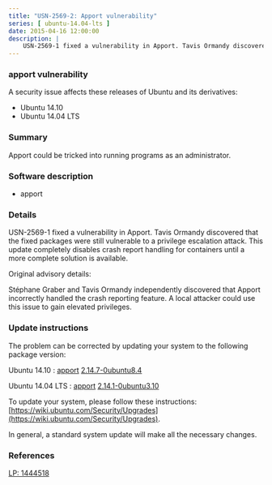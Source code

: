 ```yaml
---
title: "USN-2569-2: Apport vulnerability"
series: [ ubuntu-14.04-lts ]
date: 2015-04-16 12:00:00
description: |
    USN-2569-1 fixed a vulnerability in Apport. Tavis Ormandy discovered that the fixed packages were still vulnerable to a privilege escalation attack. This update completely disables crash report handling for containers until a more complete solution is available.
--- 
```

 
### apport vulnerability

A security issue affects these releases of Ubuntu and its derivatives:

* Ubuntu 14.10
* Ubuntu 14.04 LTS

### Summary

Apport could be tricked into running programs as an administrator. 

### Software description

* apport 

### Details

USN-2569-1 fixed a vulnerability in Apport. Tavis Ormandy discovered that the fixed packages were still vulnerable to a privilege escalation attack. This update completely disables crash report handling for containers until a more complete solution is available.

Original advisory details:

 Stéphane Graber and Tavis Ormandy independently discovered that Apport incorrectly handled the crash reporting feature. A local attacker could use this issue to gain elevated privileges. 

### Update instructions

The problem can be corrected by updating your system to the following package version:

Ubuntu 14.10
 : [apport](https://launchpad.net/ubuntu/+source/apport) <span> [2.14.7-0ubuntu8.4](https://launchpad.net/ubuntu/+source/apport/2.14.7-0ubuntu8.4) </span> 

Ubuntu 14.04 LTS
 : [apport](https://launchpad.net/ubuntu/+source/apport) <span> [2.14.1-0ubuntu3.10](https://launchpad.net/ubuntu/+source/apport/2.14.1-0ubuntu3.10) </span> 

To update your system, please follow these instructions: [https://wiki.ubuntu.com/Security/Upgrades](https://wiki.ubuntu.com/Security/Upgrades).

In general, a standard system update will make all the necessary changes. 

### References

 [LP: 1444518](https://launchpad.net/bugs/1444518)
 
